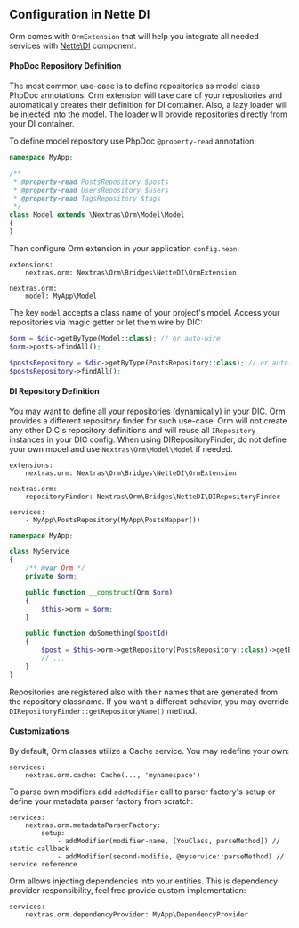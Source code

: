 ## Configuration in Nette DI

Orm comes with `OrmExtension` that will help you integrate all needed services with [Nette\DI](http://doc.nette.org/en/dependency-injection) component.

#### PhpDoc Repository Definition

The most common use-case is to define repositories as model class PhpDoc annotations. Orm extension will take care of your repositories and automatically creates their definition for DI container. Also, a lazy loader will be injected into the model. The loader will provide repositories directly from your DI container.

To define model repository use PhpDoc `@property-read` annotation:

```php
namespace MyApp;

/**
 * @property-read PostsRepository $posts
 * @property-read UsersRepository $users
 * @property-read TagsRepository $tags
 */
class Model extends \Nextras\Orm\Model\Model
{
}
```

Then configure Orm extension in your application `config.neon`:

```neon
extensions:
	nextras.orm: Nextras\Orm\Bridges\NetteDI\OrmExtension

nextras.orm:
	model: MyApp\Model
```

The key `model` accepts a class name of your project's model. Access your repositories via magic getter or let them wire by DIC:

```php
$orm = $dic->getByType(Model::class); // or auto-wire
$orm->posts->findAll();

$postsRepository = $dic->getByType(PostsRepository::class); // or auto-wire
$postsRepository->findAll();
```

#### DI Repository Definition

You may want to define all your repositories (dynamically) in your DIC. Orm provides a different repository finder for such use-case. Orm will not create any other DIC's repository definitions and will reuse all `IRepository` instances in your DIC config. When using DIRepositoryFinder, do not define your own model and use `Nextras\Orm\Model\Model` if needed.

```neon
extensions:
	nextras.orm: Nextras\Orm\Bridges\NetteDI\OrmExtension

nextras.orm:
	repositoryFinder: Nextras\Orm\Bridges\NetteDI\DIRepositoryFinder

services:
	- MyApp\PostsRepository(MyApp\PostsMapper())
```

```php
namespace MyApp;

class MyService
{
	/** @var Orm */
	private $orm;

	public function __construct(Orm $orm)
	{
		$this->orm = $orm;
	}

	public function doSomething($postId)
	{
		$post = $this->orm->getRepository(PostsRepository::class)->getById($postId);
		// ...
	}
}
```

Repositories are registered also with their names that are generated from the repository classname. If you want a different behavior, you may override `DIRepositoryFinder::getRepositoryName()` method.


#### Customizations

By default, Orm classes utilize a Cache service. You may redefine your own:

```neon
services:
	nextras.orm.cache: Cache(..., 'mynamespace')
```

To parse own modifiers add `addModifier` call to parser factory's setup or define your metadata parser factory from scratch:

```neon
services:
	nextras.orm.metadataParserFactory:
		setup:
			- addModifier(modifier-name, [YouClass, parseMethod]) // static callback
			- addModifier(second-modifie, @myservice::parseMethod) // service reference
```

Orm allows injecting dependencies into your entities. This is dependency provider responsibility, feel free provide custom implementation:

```neon
services:
	nextras.orm.dependencyProvider: MyApp\DependencyProvider
```
